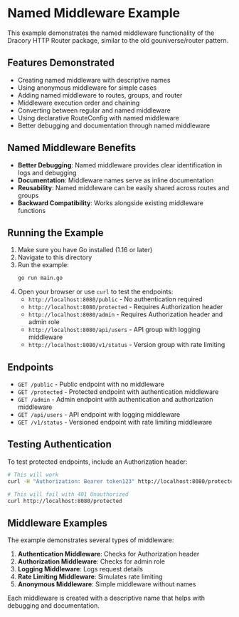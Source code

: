 # Named Middleware Example

This example demonstrates the named middleware functionality of the Dracory HTTP Router package, similar to the old gouniverse/router pattern.

## Features Demonstrated

- Creating named middleware with descriptive names
- Using anonymous middleware for simple cases
- Adding named middleware to routes, groups, and router
- Middleware execution order and chaining
- Converting between regular and named middleware
- Using declarative RouteConfig with named middleware
- Better debugging and documentation through named middleware

## Named Middleware Benefits

- **Better Debugging**: Named middleware provides clear identification in logs and debugging
- **Documentation**: Middleware names serve as inline documentation
- **Reusability**: Named middleware can be easily shared across routes and groups
- **Backward Compatibility**: Works alongside existing middleware functions

## Running the Example

1. Make sure you have Go installed (1.16 or later)
2. Navigate to this directory
3. Run the example:
   ```bash
   go run main.go
   ```
4. Open your browser or use `curl` to test the endpoints:
   - `http://localhost:8080/public` - No authentication required
   - `http://localhost:8080/protected` - Requires Authorization header
   - `http://localhost:8080/admin` - Requires Authorization header and admin role
   - `http://localhost:8080/api/users` - API group with logging middleware
   - `http://localhost:8080/v1/status` - Version group with rate limiting

## Endpoints

- `GET /public` - Public endpoint with no middleware
- `GET /protected` - Protected endpoint with authentication middleware
- `GET /admin` - Admin endpoint with authentication and authorization middleware
- `GET /api/users` - API endpoint with logging middleware
- `GET /v1/status` - Versioned endpoint with rate limiting middleware

## Testing Authentication

To test protected endpoints, include an Authorization header:

```bash
# This will work
curl -H "Authorization: Bearer token123" http://localhost:8080/protected

# This will fail with 401 Unauthorized
curl http://localhost:8080/protected
```

## Middleware Examples

The example demonstrates several types of middleware:

1. **Authentication Middleware**: Checks for Authorization header
2. **Authorization Middleware**: Checks for admin role
3. **Logging Middleware**: Logs request details
4. **Rate Limiting Middleware**: Simulates rate limiting
5. **Anonymous Middleware**: Simple middleware without names

Each middleware is created with a descriptive name that helps with debugging and documentation.
